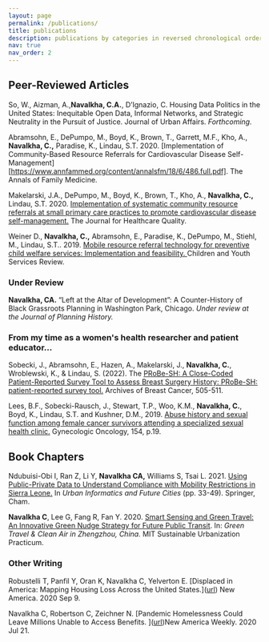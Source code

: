 ```yaml
---
layout: page
permalink: /publications/
title: publications
description: publications by categories in reversed chronological order. generated by jekyll-scholar.
nav: true
nav_order: 2
---
```


<!-- _pages/publications.md -->

<!-- Bibsearch Feature -->

<!-- {% include bib_search.liquid %} -->

<div class="publications">


<!--{% bibliography %} -->
## Peer-Reviewed Articles 

So, W., Aizman, A.,**Navalkha, C.A.**, D’Ignazio, C. Housing Data Politics in the United States: Inequitable Open Data, Informal Networks, and Strategic Neutrality in the Pursuit of Justice. Journal of Urban Affairs. _Forthcoming._

Abramsohn, E., DePumpo, M., Boyd, K., Brown, T., Garrett, M.F., Kho, A., **Navalkha, C.,** Paradise, K., Lindau, S.T. 2020. [Implementation of Community-Based Resource Referrals for Cardiovascular Disease Self-Management][https://www.annfammed.org/content/annalsfm/18/6/486.full.pdf]. The Annals of Family Medicine. 

Makelarski, J.A., DePumpo, M., Boyd, K., Brown, T., Kho, A., **Navalkha, C.,** Lindau, S.T. 2020. [Implementation of systematic community resource referrals at small primary care practices to promote cardiovascular disease self-management.]([url](https://journals.lww.com/jhqonline/abstract/2020/10000/implementation_of_systematic_community_resource.4.aspx)) The Journal for Healthcare Quality. 

Weiner D., **Navalkha, C.,** Abramsohn, E., Paradise, K., DePumpo, M., Stiehl, M., Lindau, S.T.. 2019. [Mobile resource referral technology for preventive child welfare services: Implementation and feasibility. ]([url](https://www.sciencedirect.com/science/article/abs/pii/S0190740919303871)) Children and Youth Services Review. 

### Under Review

**Navalkha, CA.** “Left at the Altar of Development”: A Counter-History of Black Grassroots Planning in Washington Park, Chicago. _Under review at the Journal of Planning History._

### From my time as a women's health researcher and patient educator...

Sobecki, J., Abramsohn, E., Hazen, A., Makelarski, J., **Navalkha, C.**, Wroblewski, K., & Lindau, S. (2022). The [PRoBe-SH: A Close-Coded Patient-Reported Survey Tool to Assess Breast Surgery History: PRoBe-SH: patient-reported survey tool.]([url](https://www.archbreastcancer.com/index.php/abc/article/view/619)) Archives of Breast Cancer, 505-511.  

Lees, B.F., Sobecki-Rausch, J., Stewart, T.P., Woo, K.M., **Navalkha, C.**, Boyd, K., Lindau, S.T. and Kushner, D.M., 2019. [Abuse history and sexual function among female cancer survivors attending a specialized sexual health clinic.]([url](https://www.gynecologiconcology-online.net/article/S0090-8258(19)30546-3/abstract)) Gynecologic Oncology, 154, p.19.

## Book Chapters 

Ndubuisi-Obi I, Ran Z, Li Y, **Navalkha CA,** Williams S, Tsai L. 2021. [Using Public-Private Data to Understand Compliance with Mobility Restrictions in Sierra Leone.]([url](https://link.springer.com/chapter/10.1007/978-3-030-76059-5_3)) In _Urban Informatics and Future Cities_ (pp. 33-49). Springer, Cham. 

**Navalkha C**, Lee G, Fang R, Fan Y. 2020. [Smart Sensing and Green Travel: An Innovative Green Nudge Strategy for Future Public Transit]([url](https://www.sul.mit.edu/zz1)). In: _Green Travel & Clean Air in Zhengzhou, China._ MIT Sustainable Urbanization Practicum. 

### Other Writing

Robustelli T, Panfil Y, Oran K, Navalkha C, Yelverton E. [Displaced in America: Mapping Housing Loss Across the United States.]([url](https://www.newamerica.org/future-property-rights/reports/displaced-america/ )) New America. 2020 Sep 9. 

Navalkha C, Robertson C, Zeichner N. [Pandemic Homelessness Could Leave Millions Unable to Access Benefits. ]([url](https://www.newamerica.org/weekly/pandemic-homelessness-could-leave-millions-unable-access-public-benefits/ ))New America Weekly. 2020 Jul 21. 
			 	              






</div>
